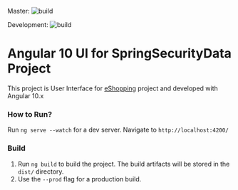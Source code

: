 Master: ![build](https://github.com/pavankjadda/eShopping-UI/workflows/eShopping-UI/badge.svg?branch=master)

Development: ![build](https://github.com/pavankjadda/eShopping-UI/workflows/eShopping-UI/badge.svg?branch=development)

# Angular 10 UI for SpringSecurityData Project

This project is User Interface for [eShopping](https://github.com/pavankjadda/eShopping.git) project and developed with Angular 10.x

### How to Run?

Run `ng serve --watch` for a dev server. Navigate to `http://localhost:4200/`

### Build

1. Run `ng build` to build the project. The build artifacts will be stored in the `dist/` directory.
2. Use the `--prod` flag for a production build.
